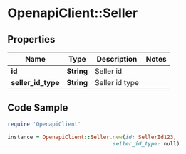 # OpenapiClient::Seller

## Properties

Name | Type | Description | Notes
------------ | ------------- | ------------- | -------------
**id** | **String** | Seller id | 
**seller_id_type** | **String** | Seller id type | 

## Code Sample

```ruby
require 'OpenapiClient'

instance = OpenapiClient::Seller.new(id: SellerId123,
                                 seller_id_type: null)
```


